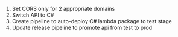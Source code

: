 1. Set CORS only for 2 appropriate domains
2. Switch API to C#
3. Create pipeline to auto-deploy C# lambda package to test stage
4. Update release pipeline to promote api from test to prod